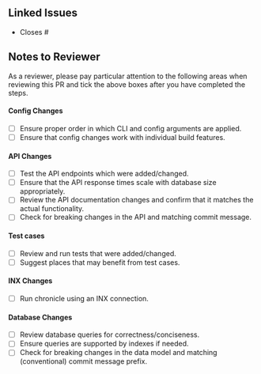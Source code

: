 ## Linked Issues

<!-- Please provide the issue number corresponding to this PR. -->

* Closes #

## Notes to Reviewer

<!--
The following are examples of particular points that you would like reviewers to pay attention to. Add or remove
items as appropriate for this PR.
-->

As a reviewer, please pay particular attention to the following areas when reviewing this PR and tick the above boxes after you have completed the steps.

#### Config Changes
* [ ] Ensure proper order in which CLI and config arguments are applied.
* [ ] Ensure that config changes work with individual build features.

#### API Changes
* [ ] Test the API endpoints which were added/changed.
* [ ] Ensure that the API response times scale with database size appropriately.
* [ ] Review the API documentation changes and confirm that it matches the actual functionality.
* [ ] Check for breaking changes in the API and matching commit message.

#### Test cases
* [ ] Review and run tests that were added/changed.
* [ ] Suggest places that may benefit from test cases.

#### INX Changes
* [ ] Run chronicle using an INX connection.

#### Database Changes
* [ ] Review database queries for correctness/conciseness.
* [ ] Ensure queries are supported by indexes if needed.
* [ ] Check for breaking changes in the data model and matching (conventional) commit message prefix.
